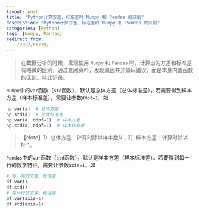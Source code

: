 ```yaml
---
layout: post
title: "Python计算方差、标准差时 Numpy 和 Pandas 的区别"
description: "Python计算方差、标准差时 Numpy 和 Pandas 的区别"
categories: [Python]
tags: [Numpy, Pandas]
redirect_from:
  - /2022/06/19/
---
```


> 在数据分析的时候，发现使用 `Numpy` 和 `Pandas` 时，计算出的方差和标准差有略微的区别，通过查阅资料，发现原因并非编码错误，而是本身内置函数的区别。特此记录。

`Numpy`中的`var`函数（`std`函数），默认是总体方差（总体标准差），若需要得到样本方差（样本标准差），需要让参数`ddof=1`，如

```python
np.var(a)  # 总体方差
np.std(a)  # 总体标准差
np.var(a, ddof=1)  # 样本方差
np.std(a, ddof=1)  # 样本标准差
```

> 【Note】1）总体方差：计算时除以样本数N；2）样本方差：计算时除以N-1。

`Pandas`中的`var`函数（`std`函数），默认是样本方差（样本标准差）。若要得到每一行的数学特征，需要让参数`axis=1`，如

```python
# 每一列的方差、标准差
df.var()
df.std()
# 每一行的方差、标注差
df.var(axis=1)
df.std(axis=1)
```

<link rel="stylesheet" href="//unpkg.com/gitalk/dist/gitalk.css">
<script src="//unpkg.com/gitalk/dist/gitalk.min.js"></script>
<div id="gitalk-container"></div>
<script>
    var gitalk = new Gitalk({
        clientID: 'c5997a4ef68d75e658c7',
        clientSecret: '77b8fd83267599e9f0eae497ba480d50764142c0',
        repo: 'blog-comments',
        owner: 'authurwhywait',
        // admin: ['AuthurWhywait'],
        // title: location.hash.match(/#(.*?)([?]|$)/)[1],
        // id: location.hash.match(/#(.*?)([?]|$)/)[1],
        id: decodeURI(window.location.pathname),
    })
    gitalk.render('gitalk-container')
</script>
